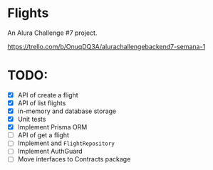 # Flights

An Alura Challenge #7 project.

https://trello.com/b/OnuqDQ3A/alurachallengebackend7-semana-1

# TODO:

- [x] API of create a flight
- [x] API of list flights
- [x] in-memory and database storage
- [x] Unit tests
- [x] Implement Prisma ORM
- [ ] API of get a flight
- [ ] Implement and `FlightRepository`
- [ ] Implement AuthGuard
- [ ] Move interfaces to Contracts package
